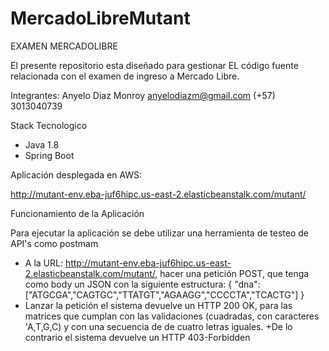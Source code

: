 # MercadoLibreMutant
EXAMEN MERCADOLIBRE

El presente repositorio esta diseñado para gestionar EL código fuente  relacionada con el examen
de ingreso a Mercado Libre. 

Integrantes: Anyelo Diaz Monroy  anyelodiazm@gmail.com (+57) 3013040739

Stack Tecnologico
* Java 1.8
* Spring Boot 

Aplicación desplegada en AWS:

http://mutant-env.eba-juf6hipc.us-east-2.elasticbeanstalk.com/mutant/

Funcionamiento de la Aplicación

Para ejecutar la aplicación se debe utilizar una herramienta de testeo de API's como postmam
+ A la URL: http://mutant-env.eba-juf6hipc.us-east-2.elasticbeanstalk.com/mutant/, hacer una petición
POST, que tenga como body un JSON con la siguiente estructura:
{
"dna":["ATGCGA","CAGTGC","TTATGT","AGAAGG","CCCCTA","TCACTG"]
}
+ Lanzar la petición el sistema devuelve un HTTP 200 OK, para las matrices que cumplan con las validaciones
(cuadradas, con caracteres 'A,T,G,C) y con una secuencia de de cuatro letras iguales.
+De lo contrario el sistema devuelve un HTTP 403-Forbidden



